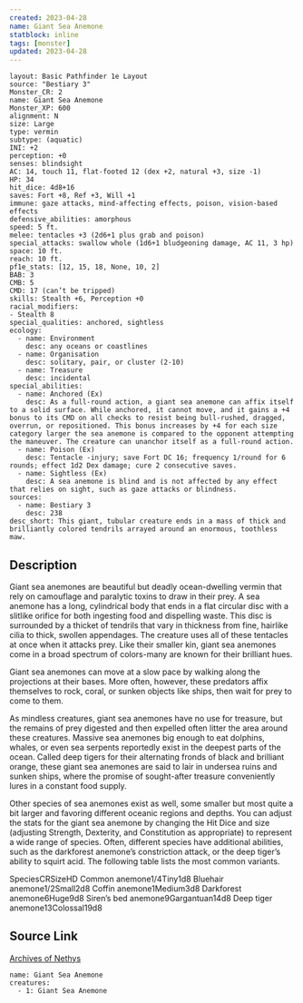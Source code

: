 ```yaml
---
created: 2023-04-28
name: Giant Sea Anemone
statblock: inline
tags: [monster]
updated: 2023-04-28
---
```

```statblock
layout: Basic Pathfinder 1e Layout
source: "Bestiary 3"
Monster_CR: 2
name: Giant Sea Anemone
Monster_XP: 600
alignment: N
size: Large
type: vermin
subtype: (aquatic)
INI: +2
perception: +0
senses: blindsight
AC: 14, touch 11, flat-footed 12 (dex +2, natural +3, size -1)
HP: 34
hit_dice: 4d8+16
saves: Fort +8, Ref +3, Will +1
immune: gaze attacks, mind-affecting effects, poison, vision-based effects
defensive_abilities: amorphous
speed: 5 ft.
melee: tentacles +3 (2d6+1 plus grab and poison)
special_attacks: swallow whole (1d6+1 bludgeoning damage, AC 11, 3 hp)
space: 10 ft.
reach: 10 ft.
pf1e_stats: [12, 15, 18, None, 10, 2]
BAB: 3
CMB: 5
CMD: 17 (can’t be tripped)
skills: Stealth +6, Perception +0
racial_modifiers:
- Stealth 8
special_qualities: anchored, sightless
ecology:
  - name: Environment
    desc: any oceans or coastlines
  - name: Organisation
    desc: solitary, pair, or cluster (2-10)
  - name: Treasure
    desc: incidental
special_abilities:
  - name: Anchored (Ex)
    desc: As a full-round action, a giant sea anemone can affix itself to a solid surface. While anchored, it cannot move, and it gains a +4 bonus to its CMD on all checks to resist being bull-rushed, dragged, overrun, or repositioned. This bonus increases by +4 for each size category larger the sea anemone is compared to the opponent attempting the maneuver. The creature can unanchor itself as a full-round action.
  - name: Poison (Ex)
    desc: Tentacle -injury; save Fort DC 16; frequency 1/round for 6 rounds; effect 1d2 Dex damage; cure 2 consecutive saves.
  - name: Sightless (Ex)
    desc: A sea anemone is blind and is not affected by any effect that relies on sight, such as gaze attacks or blindness.
sources:
  - name: Bestiary 3
    desc: 238
desc_short: This giant, tubular creature ends in a mass of thick and brilliantly colored tendrils arrayed around an enormous, toothless maw.
```
## Description
Giant sea anemones are beautiful but deadly ocean-dwelling vermin that rely on camouflage and paralytic toxins to draw in their prey. A sea anemone has a long, cylindrical body that ends in a flat circular disc with a slitlike orifice for both ingesting food and dispelling waste. This disc is surrounded by a thicket of tendrils that vary in thickness from fine, hairlike cilia to thick, swollen appendages. The creature uses all of these tentacles at once when it attacks prey. Like their smaller kin, giant sea anemones come in a broad spectrum of colors-many are known for their brilliant hues.

Giant sea anemones can move at a slow pace by walking along the projections at their bases. More often, however, these predators affix themselves to rock, coral, or sunken objects like ships, then wait for prey to come to them.

As mindless creatures, giant sea anemones have no use for treasure, but the remains of prey digested and then expelled often litter the area around these creatures. Massive sea anemones big enough to eat dolphins, whales, or even sea serpents reportedly exist in the deepest parts of the ocean. Called deep tigers for their alternating fronds of black and brilliant orange, these giant sea anemones are said to lair in undersea ruins and sunken ships, where the promise of sought-after treasure conveniently lures in a constant food supply.

Other species of sea anemones exist as well, some smaller but most quite a bit larger and favoring different oceanic regions and depths. You can adjust the stats for the giant sea anemone by changing the Hit Dice and size (adjusting Strength, Dexterity, and Constitution as appropriate) to represent a wide range of species. Often, different species have additional abilities, such as the darkforest anemone’s constriction attack, or the deep tiger’s ability to squirt acid. The following table lists the most common variants.

 SpeciesCRSizeHD Common anemone1/4Tiny1d8 Bluehair anemone1/2Small2d8 Coffin anemone1Medium3d8 Darkforest anemone6Huge9d8 Siren’s bed anemone9Gargantuan14d8 Deep tiger anemone13Colossal19d8 
## Source Link
[Archives of Nethys](https://aonprd.com/MonsterDisplay.aspx?ItemName=Giant%20Sea%20Anemone)
```encounter-table
name: Giant Sea Anemone
creatures:
  - 1: Giant Sea Anemone
```
